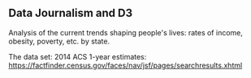 ## Data Journalism and D3
Analysis of the current trends shaping people's lives: rates of income, obesity, poverty, etc. by state.

The data set: 2014 ACS 1-year estimates: https://factfinder.census.gov/faces/nav/jsf/pages/searchresults.xhtml
